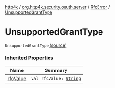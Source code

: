 [http4k](../../index.md) / [org.http4k.security.oauth.server](../index.md) / [RfcError](index.md) / [UnsupportedGrantType](./-unsupported-grant-type.md)

# UnsupportedGrantType

`UnsupportedGrantType` [(source)](https://github.com/http4k/http4k/blob/master/http4k-security-oauth/src/main/kotlin/org/http4k/security/oauth/server/OAuthError.kt#L16)

### Inherited Properties

| Name | Summary |
|---|---|
| [rfcValue](rfc-value.md) | `val rfcValue: `[`String`](https://kotlinlang.org/api/latest/jvm/stdlib/kotlin/-string/index.html) |
